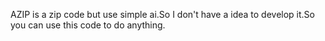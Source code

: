 AZIP is a zip code but use simple ai.So I don't have a idea to develop it.So you can use this code to do anything.
